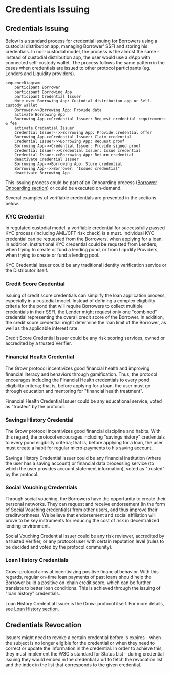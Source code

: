 # Credentials Issuing

## Credentials Issuing
Below is a standard process for credential issuing for Borrowers using a custodial distribution app, managing Borrower' SSFI and storing his credentials. In non-custodial model, the process is the almost the same - instead of custodial distribution app, the user would use a dApp with connected self-custody wallet. The process follows the same pattern in the cases when credentials are issued to other protocol participants (eg. Lenders and Liquidity providers).
```mermaid
sequenceDiagram
    participant Borrower
    participant Borrowing App
    participant Credential Issuer
    Note over Borrowing App: Custodial distribution app or Self-custody wallet
    Borrower->>Borrowing App: Provide data
    activate Borrowing App
    Borrowing App->>Credential Issuer: Request credential requirements & fee
    activate Credential Issuer
    Credential Issuer-->>Borrowing App: Provide credential offer
    Borrowing App->>Credential Issuer: Claim credential
    Credential Issuer->>Borrowing App: Request proof
    Borrowing App->>Credential Issuer: Provide signed proof
    Credential Issuer->>Credential Issuer: Issue credential
    Credential Issuer->>Borrowing App: Return credential
    deactivate Credential Issuer
    Borrowing App->>Borrowing App: Store credential
    Borrowing App-->>Borrower: "Issued credential"
    deactivate Borrowing App
```
This issuing process could be part of an Onboarding process ([Borrower Onboarding section](./1-Onboarding.md)) or could be executed on-demand.

Several examples of verifiable credentials are presented in the sections below.

### KYC Credential
In regulated custodial model, a verifiable credential for successfully passed KYC process (including AML/CFT risk check) is a must. Individual KYC credential can be requested from the Borrowers, when applying for a loan. In addition, institutional KYC credential could be requsted from Lenders, when trying to create or fund a lending pond, or from Liqudity Providers, when trying to create or fund a lending pool.

KYC Credential Issuer could be any traditional identity verification service or the Distributor itself.

### Credit Score Credential
Issuing of credit score credentials can simplify the loan application process, especially in a custodial model. Instead of defining a complex eligibility criteria for the pond that will require Borrowers to collect multiple credentials in their SSFI, the Lender might request only one "combined" credential representing the overall credit score of the Borrower. In addition, the credit score credential might determine the loan limit of the Borrower, as well as the applicable interest rate.

Credit Score Credential Issuer could be any risk scoring services, owned or accredited by a trusted Verifier.

### Financial Health Credential
The Growr protocol incentivizes good ﬁnancial health and improving ﬁnancial literacy and behaviors through gamification. Thus, the protocol encourages including the Financial Health credentials to every pond eligibility criteria; that is, before applying for a loan, the user must go through education and mentoring for "financial health treatment".

Financial Health Credential Issuer could be any educational service, voted as "trusted" by the protocol.

### Savings History Credential
The Growr protocol incentivizes good ﬁnancial discipline and habits. With this regard, the protocol encourages including "savings history" credentials to every pond eligibility criteria; that is, before applying for a loan, the user must create a habit for regular micro-payments to his saving account.
  
Savings History Credential Issuer could be any financial institution (where the user has a saving account) or financial data processing service (to which the user provides account statement information), voted as "trusted" by the protocol.

### Social Vouching Credentials
Through social vouching, the Borrowers have the opportunity to create their personal networks. They can request and receive endorsement (in the form of Social Vouching credentials) from other users, and thus improve their creditworthness. We believe that endorsement and social affiliation will prove to be key instruments for reducing the cost of risk in decentralized lending environment.

Social Vouching Credential Issuer could be any risk reviewer, accredited by a trusted Verifier, or any protocol user with certain reputation level (rules to be decided and voted by the protocol community).

### Loan History Credentials
Growr protocol aims at incentivizing positive financial behavior. With this regards, regular on-time loan payments of past loans should help the Borrower build a positive on-chain credit score, which can be further translate to better loan conditions. This is achieved through the issuing of "loan history" credentials.
  
Loan History Credential Issuer is the Growr protocol itself. For more details, see [Loan History section](../layer-risk/6-Loan-History.md).

## Credentials Revocation
Issuers might need to revoke a certain credential before is expires - when the subject is no longer eligible for the credential or when they need to correct or update the information in the credential. In order to achieve this, they must implement the W3C's standard for Status List - during credential issuing they would embed in the credential a url to fetch the revocation list and the index in the list that corresponds to the given credential.
